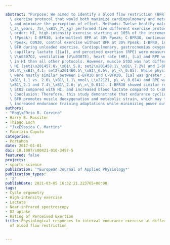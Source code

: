 ---
abstract: "Purpose: We aimed to identify a blood flow restriction (BFR) endurance\
  \ exercise protocol that would both maximize cardiopulmonary and metabolic strain,\
  \ and minimize the perception of effort. Methods: Twelve healthy males (23\_\xB1\
  \_2\_years, 75\_\xB1\_7\_kg) performed five different exercise protocols in randomized\
  \ order: HI, high-intensity exercise starting at 105% of the incremental peak power\
  \ (Ppeak); I-BFR30, intermittent BFR at 30% Ppeak; C-BFR30, continuous BFR at 30%\
  \ Ppeak; CON30, control exercise without BFR at 30% Ppeak; I-BFR0, intermittent\
  \ BFR during unloaded exercise. Cardiopulmonary, gastrocnemius oxygenation (StO2),\
  \ capillary lactate ([La]), and perceived exertion (RPE) were measured. Results:\
  \ V\u0307O2, ventilation (V\u0307E), heart rate (HR), [La] and RPE were greater\
  \ in HI than all other protocols. However, muscle StO2 was not different between\
  \ HI (set1\u201457.8\_\xB1\_5.8; set2\u201458.1\_\xB1\_7.2%) and I-BRF30 (set1\u2014\
  59.4\_\xB1\_4.1; set2\u201460.5\_\xB1\_6.6%, p\_<\_0.05). While physiologic responses\
  \ were mostly similar between I-BFR30 and C-BFR30, [La] was greater in I-BFR30 (4.2\_\
  \xB1\_1.1 vs. 2.6\_\xB1\_1.1\_mmol\_L\u22121, p\_=\_0.014) and RPE was less (5.6\_\
  \xB1\_2.1 and 7.4\_\xB1\_2.6; p\_=\_0.014). I-BFR30 showed similar reduced muscle\
  \ StO2 compared with HI, and increased blood lactate compared to C-BFR30 exercise.\
  \ Conclusion: Therefore, this study demonstrate that endurance cycling with intermittent\
  \ BFR promotes muscle deoxygenation and metabolic strain, which may translate into\
  \ increased endurance training adaptations while minimizing power output and RPE."
authors:
- "Rog\xE9rio B. Corvino"
- Harry B. Rossiter
- Thiago Loch
- "J\xE9ssica C. Martins"
- Fabrizio Caputo
categories:
- PortaMon
date: 2017-01-01
doi: 10.1007/s00421-016-3497-5
featured: false
projects:
- sports-science
publication: '*European Journal of Applied Physiology*'
publication_types:
- '2'
publishDate: 2021-03-05 16:32:21.223765+00:00
tags:
- Cycle ergometry
- High-intensity exercise
- Lactate
- Near-infrared spectroscopy
- O2 uptake
- Rating of Perceived Exertion
title: Physiological responses to interval endurance exercise at different levels
  of blood flow restriction

---
